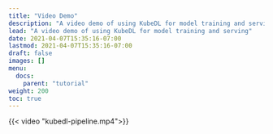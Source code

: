 ```yaml
---
title: "Video Demo"
description: "A video demo of using KubeDL for model training and serving."
lead: "A video demo of using KubeDL for model training and serving"
date: 2021-04-07T15:35:16-07:00
lastmod: 2021-04-07T15:35:16-07:00
draft: false
images: []
menu:
  docs:
    parent: "tutorial"
weight: 200
toc: true
---
```


[comment]: <> ({{< video ratio="16x9" attributes="controls autoplay muted" mp4-src="kubedl-pipeline.mp4" >}})
{{< video "kubedl-pipeline.mp4">}}
